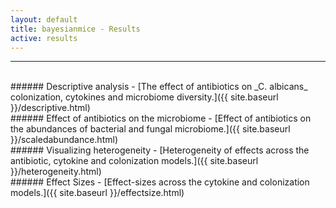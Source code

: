 ```yaml
---
layout: default
title: bayesianmice - Results
active: results
---
```

---
<br/>
###### Descriptive analysis
- [The effect of antibiotics on _C. albicans_ colonization, cytokines and microbiome diversity.]({{ site.baseurl }}/descriptive.html)  
<br/>
###### Effect of antibiotics on the microbiome
- [Effect of antibiotics on the abundances of bacterial and fungal microbiome.]({{ site.baseurl }}/scaledabundance.html)  
<br/>
###### Visualizing heterogeneity
- [Heterogeneity of effects across the antibiotic, cytokine and colonization models.]({{ site.baseurl }}/heterogeneity.html)  
<br/>
###### Effect Sizes
- [Effect-sizes across the cytokine and colonization models.]({{ site.baseurl }}/effectsize.html)  
<br/>
